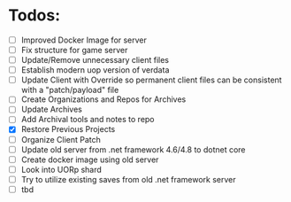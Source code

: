 # Todos:
- [ ] Improved Docker Image for server
- [ ] Fix structure for game server
- [ ] Update/Remove unnecessary client files
- [ ] Establish modern uop version of verdata
- [ ] Update Client with Override so permanent client files can be consistent with a "patch/payload" file
- [ ] Create Organizations and Repos for Archives
- [ ] Update Archives
- [ ] Add Archival tools and notes to repo
- [X] Restore Previous Projects
- [ ] Organize Client Patch
- [ ] Update old server from .net framework 4.6/4.8 to dotnet core
- [ ] Create docker image using old server
- [ ] Look into UORp shard
- [ ] Try to utilize existing saves from old .net framework server
- [ ] tbd

